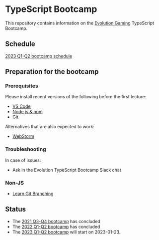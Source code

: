 # TypeScript Bootcamp

This repository contains information on the [Evolution Gaming](https://eng.evolutiongaming.com/) TypeScript Bootcamp.

## Schedule

[2023 Q1-Q2 bootcamp schedule](Schedule.md)

## Preparation for the bootcamp

### Prerequisites

Please install recent versions of the following before the first lecture:
- [VS Code](https://code.visualstudio.com/)
- [Node.js & npm](https://nodejs.org/en/)
- [Git](https://git-scm.com/downloads)

Alternatives that are also expected to work:
- [WebStorm](https://www.jetbrains.com/webstorm/download/)

### Troubleshooting

In case of issues:
- Ask in the Evolution TypeScript Bootcamp Slack chat

### Non-JS

- [Learn Git Branching](https://learngitbranching.js.org/)

## Status

* The [2021 Q3-Q4 bootcamp](presentations/OldSchedules/2021-q2-q3/Schedule.md) has concluded
* The [2022 Q1-Q2 bootcamp](presentations/OldSchedules/2022-q1-q3/Schedule.md) has concluded
* The [2023 Q1-Q2 bootcamp](Schedule.md) will start on 2023-01-23.
